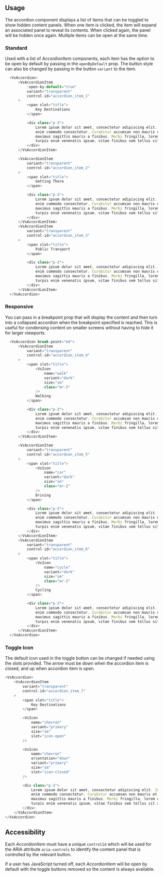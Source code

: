 ## Usage
The accordion component displays a list of
items that can be toggled to show hidden content panels. When one item is clicked,
the item will expand an associated panel to reveal its contents. When clicked again, the panel
will be hidden once again. Multiple items can be open at the same time.

### Standard

Used with a list of *AccordionItem* components, each item has the option
to be open by default by passing in the `openByDefault` prop.
The button style can also be changed by passing in the button
`variant` to the item.

  ```js
    <VsAccordion>
        <VsAccordionItem
            :open-by-default="true"
            variant="transparent"
            control-id="accordion_item_1"
        >
            <span slot="title">
                Key Destinations
            </span>

            <div class="p-3">
                Lorem ipsum dolor sit amet, consectetur adipiscing elit. In luctus quam non
                enim commodo consectetur. Curabitur accumsan non mauris et laoreet. Praesent
                maximus sagittis mauris a finibus. Morbi fringilla, lorem ut fringilla sollicitudin,
                turpis enim venenatis ipsum, vitae finibus sem tellus sit amet mauris.
            </div>
        </VsAccordionItem>

        <VsAccordionItem
            variant="transparent"
            control-id="accordion_item_2"
        >
            <span slot="title">
                Getting There
            </span>

            <div class="p-3">
                Lorem ipsum dolor sit amet, consectetur adipiscing elit. In luctus quam non
                enim commodo consectetur. Curabitur accumsan non mauris et laoreet. Praesent
                maximus sagittis mauris a finibus. Morbi fringilla, lorem ut fringilla sollicitudin,
                turpis enim venenatis ipsum, vitae finibus sem tellus sit amet mauris.
            </div>
        </VsAccordionItem>
        <VsAccordionItem
            variant="transparent"
            control-id="accordion_item_3"
        >
            <span slot="title">
                Public Transport
            </span>

            <div class="p-3">
                Lorem ipsum dolor sit amet, consectetur adipiscing elit. In luctus quam non
                enim commodo consectetur. Curabitur accumsan non mauris et laoreet. Praesent
                maximus sagittis mauris a finibus. Morbi fringilla, lorem ut fringilla sollicitudin,
                turpis enim venenatis ipsum, vitae finibus sem tellus sit amet mauris.
            </div>
        </VsAccordionItem>
    </VsAccordion>
  ```

### Responsive
  You can pass in a breakpoint prop that will display the content and then turn into
  a collapsed accordion when the breakpoint
  specified is reached. This is useful for condensing content on smaller screens
  without having to hide it for larger viewports.

  ```js
    <VsAccordion break-point="md">
        <VsAccordionItem
            variant="transparent"
            control-id="accordion_item_4"
        >
            <span slot="title">
                <VsIcon
                    name="walk"
                    variant="dark"
                    size="sm"
                    class="mr-2"
                />
                Walking
            </span>

            <div class="p-3">
                Lorem ipsum dolor sit amet, consectetur adipiscing elit. In luctus quam non
                enim commodo consectetur. Curabitur accumsan non mauris et laoreet. Praesent
                maximus sagittis mauris a finibus. Morbi fringilla, lorem ut fringilla sollicitudin,
                turpis enim venenatis ipsum, vitae finibus sem tellus sit amet mauris.
            </div>
        </VsAccordionItem>

        <VsAccordionItem
            variant="transparent"
            control-id="accordion_item_5"
        >
            <span slot="title">
                <VsIcon
                    name="car"
                    variant="dark"
                    size="sm"
                    class="mr-2"
                />
                Driving
            </span>

            <div class="p-3">
                Lorem ipsum dolor sit amet, consectetur adipiscing elit. In luctus quam non
                enim commodo consectetur. Curabitur accumsan non mauris et laoreet. Praesent
                maximus sagittis mauris a finibus. Morbi fringilla, lorem ut fringilla sollicitudin,
                turpis enim venenatis ipsum, vitae finibus sem tellus sit amet mauris.
            </div>
        </VsAccordionItem>
        <VsAccordionItem
            variant="transparent"
            control-id="accordion_item_6"
        >
            <span slot="title">
                <VsIcon
                    name="cycle"
                    variant="dark"
                    size="sm"
                    class="mr-2"
                />
                Cycling
            </span>

            <div class="p-3">
                Lorem ipsum dolor sit amet, consectetur adipiscing elit. In luctus quam non
                enim commodo consectetur. Curabitur accumsan non mauris et laoreet. Praesent
                maximus sagittis mauris a finibus. Morbi fringilla, lorem ut fringilla sollicitudin,
                turpis enim venenatis ipsum, vitae finibus sem tellus sit amet mauris.
            </div>
        </VsAccordionItem>
    </VsAccordion>
  ```

### Toggle Icon
The default icon used in the toggle button can be changed if needed 
using the slots provided. The arrow must be down
when the accordion item is closed, and up when accordion item is open. 

```js
<VsAccordion>
    <VsAccordionItem
        variant="transparent"
        control-id="accordion_item_7"
    >
        <span slot="title">
            Key Destinations
        </span>

        <VsIcon
            name="chevron"
            variant="primary"
            size="sm"
            slot="icon-open"
        />

        <VsIcon
            name="chevron"
            orientation="down"
            variant="primary"
            size="sm"
            slot="icon-closed"
        />

        <div class="p-3">
            Lorem ipsum dolor sit amet, consectetur adipiscing elit. In luctus quam non
            enim commodo consectetur. Curabitur accumsan non mauris et laoreet. Praesent
            maximus sagittis mauris a finibus. Morbi fringilla, lorem ut fringilla sollicitudin,
            turpis enim venenatis ipsum, vitae finibus sem tellus sit amet mauris.
        </div>
    </VsAccordionItem>
</VsAccordion>

```

## Accessibility
Each *AccordionItem* must have a unique `controlId` which will
be used for the ARIA attribute `aria-controls` to identify the
content panel that is controlled by the relevant button.

If a user has JavaScript turned off, each *AccordionItem* will be open
by default with the toggle buttons removed so the content is always available.
